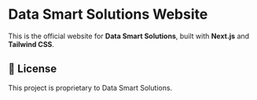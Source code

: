 # Data Smart Solutions Website

This is the official website for **Data Smart Solutions**, built with **Next.js** and **Tailwind CSS**.

## 📝 License

This project is proprietary to Data Smart Solutions.
